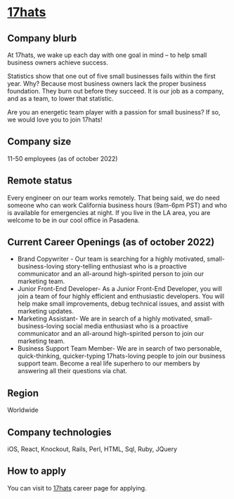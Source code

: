 # [17hats](https://www.17hats.com/)

## Company blurb
At 17hats, we wake up each day with one goal in mind – to help small business owners achieve success.

Statistics show that one out of five small businesses fails within the first year. Why? Because most business owners lack the proper business foundation. They burn out before they succeed. It is our job as a company, and as a team, to lower that statistic.

Are you an energetic team player with a passion for small business? If so, we would love you to join 17hats!

## Company size

11-50 employees (as of october 2022)

## Remote status

Every engineer on our team works remotely. That being said, we do need someone who can work California business hours (9am-6pm PST) and who is available for emergencies at night. If you live in the LA area, you are welcome to be in our cool office in Pasadena.

## Current Career Openings (as of october 2022)

* Brand Copywriter - Our team is searching for a highly motivated, small-business-loving story-telling enthusiast who is a proactive communicator and an all-around high-spirited person to join our marketing team.
* Junior Front-End Developer- As a Junior Front-End Developer, you will join a team of four highly efficient and enthusiastic developers. You will help make small improvements, debug technical issues, and assist with marketing updates.
* Marketing Assistant- We are in search of a highly motivated, small-business-loving social media enthusiast who is a proactive communicator and an all-around high-spirited person to join our marketing team.
* Business Support Team Member- We are in search of two personable, quick-thinking, quicker-typing 17hats-loving people to join our business support team. Become a real life superhero to our members by answering all their questions via chat.

## Region

Worldwide

## Company technologies

iOS, React, Knockout, Rails, Perl, HTML, Sql, Ruby, JQuery

## How to apply 

You can visit to [17hats](https://www.17hats.com/careers) career page for applying.


